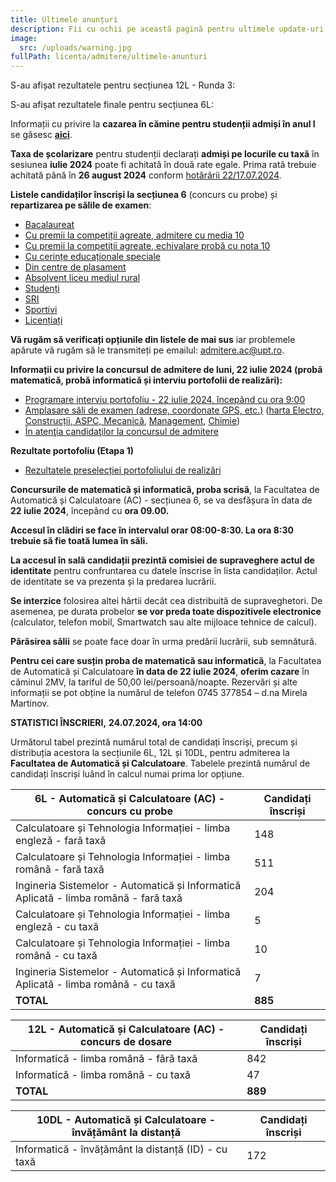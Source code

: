 ```yaml
---
title: Ultimele anunțuri
description: Fii cu ochii pe această pagină pentru ultimele update-uri!
image:
  src: /uploads/warning.jpg
fullPath: licenta/admitere/ultimele-anunturi
---
```

S-au afișat rezultatele pentru secțiunea 12L - Runda 3:

<Attachment label="Rezultate secțiunea 12L" internal="licenta/admitere/rezultate-admitere-sectiunea-12l-iulie-2024"></Attachment>

S-au afișat rezultatele finale pentru secțiunea 6L:

<Attachment label="Rezultate secțiunea 6L" internal="licenta/admitere/rezultate-admitere-sectiunea-6l-iulie-2024"></Attachment>

Informații cu privire la **cazarea în cămine pentru studenții admiși în anul I** se găsesc **[aici](https://admitere.ac.upt.ro/uploads/info-utile-2024.pdf)**.

**Taxa de școlarizare** pentru studenții declarați **admiși pe locurile cu taxă** în sesiunea **iulie 2024** poate fi achitată în două rate egale. Prima rată trebuie achitată până în **26 august 2024** conform [hotărârii 22/17.07.2024](https://admitere.ac.upt.ro/uploads/adresa-taxa-admisi-pe-locuri-cu-taxa.pdf).

**Listele candidaților înscriși la secțiunea 6** (concurs cu probe) și **repartizarea pe sălile de examen**:

* [Bacalaureat](https://admitere.ac.upt.ro/uploads/6l-liste-b.pdf)
* [Cu premii la competiții agreate, admitere cu media 10](https://admitere.ac.upt.ro/uploads/6l-liste-o.pdf)
* [Cu premii la competiții agreate, echivalare probă cu nota 10](https://admitere.ac.upt.ro/uploads/6l-liste-o2.pdf)
* [Cu cerințe educaționale speciale](https://admitere.ac.upt.ro/uploads/6l-liste-ces.pdf)
* [Din centre de plasament](https://admitere.ac.upt.ro/uploads/6l-liste-p.pdf)
* [Absolvent liceu mediul rural](https://admitere.ac.upt.ro/uploads/6l-liste-r.pdf)
* [Studenți](https://admitere.ac.upt.ro/uploads/6l-liste-s.pdf)
* [SRI](https://admitere.ac.upt.ro/uploads/6l-liste-sri.pdf)
* [Sportivi](https://admitere.ac.upt.ro/uploads/6l-liste-t.pdf)
* [Licențiați](https://admitere.ac.upt.ro/uploads/6l-liste-l.pdf)

**Vă rugăm să verificați opțiunile din listele de mai sus** iar problemele apărute vă rugăm să le transmiteți pe emailul: [admitere.ac@upt.ro](admitere.ac@upt.ro).

</Block>

<Block color="red">

**Informații cu privire la concursul de admitere de luni, 22 iulie 2024 (probă matematică, probă informatică și interviu portofolii de realizări):**

* [Programare interviu portofoliu - 22 iulie 2024, începând cu ora 9:00](https://admitere.ac.upt.ro/uploads/programareinterviu-2024.pdf)
* [Amplasare săli de examen (adrese, coordonate GPS, etc.)](https://admitere.ac.upt.ro/uploads/010-amplasare-sali-de-examen-2024.pdf) ([harta Electro, Construcții, ASPC, Mecanică](https://admitere.ac.upt.ro/uploads/030-harta-electro-constr-aspc-mec.pdf), [Management](https://admitere.ac.upt.ro/uploads/030-harta-management.pdf), [Chimie](https://admitere.ac.upt.ro/uploads/050-harta-chimie.pdf))
* [În atenţia candidaţilor la concursul de admitere](https://admitere.ac.upt.ro/uploads/020-anunt-candidati-celulare.pdf)

**Rezultate portofoliu (Etapa 1)**

* [Rezultatele preselecției portofoliului de realizări](https://admitere.ac.upt.ro/uploads/rezultateportofoliu_etapa1.pdf)

**Concursurile de matematică și informatică, proba scrisă**, la Facultatea de Automatică și Calculatoare (AC) - secțiunea 6, se va desfășura în data de **22 iulie 2024**, începând cu **ora 09.00.**

**Accesul în clădiri se face în intervalul orar 08:00-8:30. La ora 8:30 trebuie să fie toată lumea în săli.**

**La accesul în sală candidații prezintă comisiei de supraveghere actul de identitate** pentru confruntarea cu datele înscrise în lista candidaților. Actul de identitate se va prezenta și la predarea lucrării.

**Se interzice** folosirea altei hârtii decât cea distribuită de supraveghetori. De asemenea, pe durata probelor **se vor preda toate dispozitivele electronice** (calculator, telefon mobil, Smartwatch sau alte mijloace tehnice de calcul).

**Părăsirea sălii** se poate face doar în urma predării lucrării, sub semnătură.

</Block>

**Pentru cei care susțin proba de matematică sau informatică**, la Facultatea de Automatică și Calculatoare **în data de 22 iulie 2024**, **oferim cazare** în căminul 2MV, la tariful de 50,00 lei/persoană/noapte. Rezervări și alte informații se pot obține la numărul de telefon 0745 377854 – d.na Mirela Martinov.

**STATISTICI ÎNSCRIERI,** **24.07.2024, ora 14:00**

Următorul tabel prezintă numărul total de candidați înscriși, precum și distribuția acestora la secțiunile 6L, 12L și 10DL, pentru admiterea la **Facultatea de Automatică și Calculatoare**. Tabelele prezintă numărul de candidați înscriși luând în calcul numai prima lor opțiune.

| **6L - Automatică și Calculatoare (AC) - concurs cu probe**                          | **Candidați înscriși** |
| ------------------------------------------------------------------------------------ | ---------------------- |
| Calculatoare și Tehnologia Informației - limba engleză - fară taxă                   | 148                    |
| Calculatoare și Tehnologia Informației - limba română - fară taxă                    | 511                    |
| Ingineria Sistemelor - Automatică și Informatică Aplicată - limba română - fară taxă | 204                    |
| Calculatoare și Tehnologia Informației - limba engleză - cu taxă                     | 5                      |
| Calculatoare și Tehnologia Informației - limba română - cu taxă                      | 10                     |
| Ingineria Sistemelor - Automatică și Informatică Aplicată - limba română - cu taxă   | 7                      |
| **TOTAL**                                                                            | **885**                |

| **12L - Automatică și Calculatoare (AC) - concurs de dosare** | **Candidați înscriși** |
| ------------------------------------------------------------- | ---------------------- |
| Informatică - limba română - fără taxă                        | 842                    |
| Informatică - limba română - cu taxă                          | 47                     |
| **TOTAL**                                                     | **889**                |

| **10DL - Automatică și Calculatoare - învățământ la distanță** | **Candidați înscriși** |
| -------------------------------------------------------------- | ---------------------- |
| Informatică - învățământ la distanță (ID) - cu taxă            | 172                    |